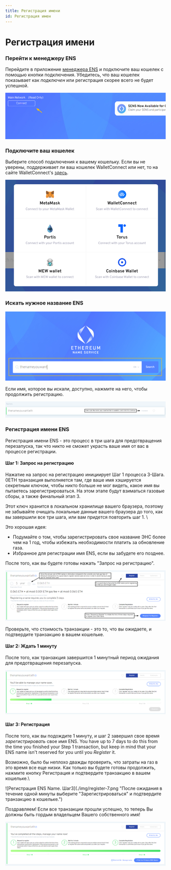 ```yaml
---
title: Регистрация имени
id: Регистрация имен
---
```


# Регистрация имени

### Перейти к менеджеру ENS

Перейдите в приложение [менеджера ENS](https://app.ens.domains) и подключите ваш кошелек с помощью кнопки подключения. Убедитесь, что ваш кошелек показывает как _подключен_ или регистрация скорее всего не будет успешной.

![Подключение к приложению менеджера. Этап 1.](./img/register-1.png "Подключите ваш кошелек, выбрав кнопку «Подключить».")

### Подключите ваш кошелек

Выберите способ подключения к вашему кошельку. Если вы не уверены, поддерживает ли ваш кошелек WalletConnect или нет, то на сайте WalletConnect's [здесь](https://walletconnect.com/registry/wallets).


![Подключение к приложению менеджера. Шаг2](./img/register-2.png "Подключитесь через ваш кошелек или услугу Wallet Connect")

### Искать нужное название ENS

![Записывание для имени ENS](./img/register-3.png "Поиск по ENS Name, чтобы проверить доступность.")


Если имя, которое вы искали, доступно, нажмите на него, чтобы продолжить регистрацию.

![Проверка доступности названия ENS](./img/register-4.png "Если имя доступно, оно отобразится в правой части экрана.")


### Регистрация имени ENS

Регистрация имени ENS - это процесс в три шага для предотвращения перезапуска, так что никто не сможет украсть ваше имя от вас в процессе регистрации.

#### Шаг 1: Запрос на регистрацию

Нажатие на запрос на регистрацию инициирует Шаг 1 процесса 3-Шага. 0ETH транзакция выполняется там, где ваше имя хэшируется секретным ключом, чтобы никто больше не мог видеть, какое имя вы пытаетесь зарегистрироваться. На этом этапе будут взиматься газовые сборы, а также финальный этап 3.

Этот ключ хранится в локальном хранилище вашего браузера, поэтому не забывайте очищать локальные данные вашего браузера до того, как вы завершили все три шага, или вам придется повторить шаг 1. \


Это хорошая идея:

* Подумайте о том, чтобы зарегистрировать свое название ЭНС более чем на 1 год, чтобы избежать необходимости платить за обновление газа.
* Избранное для регистрации имя ENS, если вы забудете его позднее.

После того, как вы будете готовы нажать "Запрос на регистрацию".


![Регистрация ENS Name. Шаг 1](./img/register-5.png "Выберите количество лет для регистрации.")

Проверьте, что стоимость транзакции - это то, что вы ожидаете, и подтвердите транзакцию в вашем кошельке.

#### Шаг 2: Ждать 1 минуту

После того, как транзакция завершится 1 минутный период ожидания для предотвращения перезапуска.

![Регистрация ENS Name. Шаг2](./img/register-6.png "Подождите 1 минуту после запроса на регистрацию.")

#### Шаг 3: Регистрация

После того, как вы подождите 1 минуту, и шаг 2 завершил свое время _зарегистрировать_ свое имя ENS. You have up to 7 days to do this from the time you finished your Step 1 transaction, but keep in mind that your ENS name isn't reserved for you until you _Register_ it.

Возможно, было бы неплохо дважды проверить, что затраты на газ в это время все еще низки. Как только вы будете готовы продолжить, нажмите кнопку Регистрация и подтвердите транзакцию в вашем кошельке.\


![Регистрация ENS Name. Шаг3](./img/register-7.png "После ожидания в течение одной минуты выберите "Зарегистрироваться" и подтвердите транзакцию в кошельке.")

Поздравляем! Если все транзакции прошли успешно, то теперь Вы должны быть гордым владельцем Вашего собственного имя!

![Ваше имя зарегистрировано](./img/register-8.png "После того, как транзакция будет одобрена на блокчейне, теперь это ваше новое имя ENS!")
 
